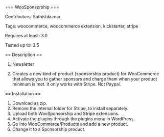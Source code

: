 === WooSponsorship ===

Contributors: Sathishkumar

Tags: woocommerce, woocommerce extension, kickstarter, stripe 

Requires at least: 3.0

Tested up to: 3.5

 
== Description ==

1. Newsletter

2. Creates a new kind of product (sponsorship product) for WooCommerce that allows you to gather sponsors and charge them when your product minimum is met. It only works with Stripe. Not Paypal.

== Installation ==

1. Download as zip.
2. Remove the internal folder for Stripe, to install separately.
3. Upload both WooSponsorship and Stripe extensions.
4. Activate the plugins through the plugins menu in WordPress.
5. Go into WooCommerce/Products and add a new product.
6. Change it to a Sponsorship product.

